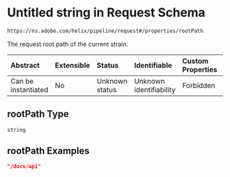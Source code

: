 # Untitled string in Request Schema

```txt
https://ns.adobe.com/helix/pipeline/request#/properties/rootPath
```

The request root path of the current strain.

| Abstract            | Extensible | Status         | Identifiable            | Custom Properties | Additional Properties | Access Restrictions | Defined In                                                          |
| :------------------ | :--------- | :------------- | :---------------------- | :---------------- | :-------------------- | :------------------ | :------------------------------------------------------------------ |
| Can be instantiated | No         | Unknown status | Unknown identifiability | Forbidden         | Allowed               | none                | [request.schema.json\*](request.schema.json "open original schema") |

## rootPath Type

`string`

## rootPath Examples

```json
"/docs/api"
```
